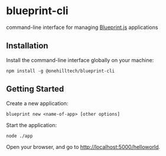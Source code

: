 # blueprint-cli

command-line interface for managing [Blueprint.js](https://github.com/onehilltech/blueprint)
applications

## Installation

Install the command-line interface globally on your machine:

    npm install -g @onehilltech/blueprint-cli
  
## Getting Started

Create a new application:

    blueprint new <name-of-app> [other options]

Start the application:

    node ./app
    
Open your browser, and go to [http://localhost:5000/helloworld](http://localhost:5000/helloworld).

